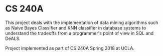 # CS 240A

This project deals with the implementation of data mining algorithms such as Naive Bayes Classifier and KNN classifier in database systems to understand the tradeoffs from a programmer's point of view in SQL and DeALS.

Project implemented as part of CS 240A Spring 2018 at UCLA.
